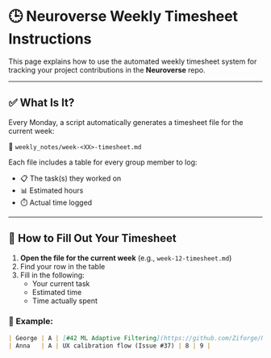 # 🕒 Neuroverse Weekly Timesheet Instructions

This page explains how to use the automated weekly timesheet system for tracking your project contributions in the **Neuroverse** repo.

---

## ✅ What Is It?

Every Monday, a script automatically generates a timesheet file for the current week:

📂 `weekly_notes/week-<XX>-timesheet.md`

Each file includes a table for every group member to log:
- 📋 The task(s) they worked on
- 📊 Estimated hours
- ⏱️ Actual time logged

---

## 🧭 How to Fill Out Your Timesheet

1. **Open the file for the current week** (e.g., `week-12-timesheet.md`)
2. Find your row in the table
3. Fill in the following:
   - Your current task
   - Estimated time
   - Time actually spent

### 📝 Example:
```markdown
| George | A | [#42 ML Adaptive Filtering](https://github.com/Ziforge/Neuroverse/issues/42) | 10 | 8.5 |
| Anna   | A | UX calibration flow (Issue #37) | 8 | 9 |
